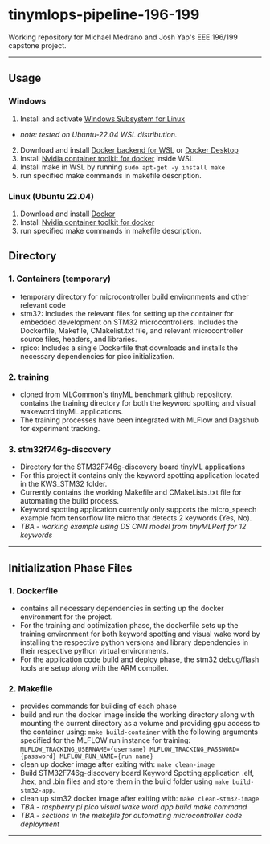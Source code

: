 # tinymlops-pipeline-196-199
Working repository for Michael Medrano and Josh Yap's EEE 196/199 capstone project.

---
## Usage

### Windows
1. Install and activate [Windows Subsystem for Linux](https://learn.microsoft.com/en-us/windows/wsl/install)
- *note: tested on Ubuntu-22.04 WSL distribution.*
2. Download and install [Docker backend for WSL](https://nickjanetakis.com/blog/install-docker-in-wsl-2-without-docker-desktop) or [Docker Desktop](https://docs.docker.com/desktop/install/windows-install/)
3. Install [Nvidia container toolkit for docker](https://docs.nvidia.com/datacenter/cloud-native/container-toolkit/install-guide.html#docker) inside WSL
4. Install make in WSL by running `sudo apt-get -y install make`
5. run specified make commands in makefile description.

### Linux (Ubuntu 22.04)
1. Download and install [Docker](https://docs.docker.com/engine/install/ubuntu/)
2. Install [Nvidia container toolkit for docker](https://docs.nvidia.com/datacenter/cloud-native/container-toolkit/install-guide.html#docker)
3. run specified make commands in makefile description.

## Directory

### 1. Containers (temporary)
- temporary directory for microcontroller build environments and other relevant code
- stm32: Includes the relevant files for setting up the container for embedded development on STM32 microcontrollers. Includes the Dockerfile, Makefile, CMakelist.txt file, and relevant microcontroller source files, headers, and libraries. 
- rpico: Includes a single Dockerfile that downloads and installs the necessary dependencies for pico initialization.

### 2. training
- cloned from MLCommon's tinyML benchmark github repository. contains the training directory for both the keyword spotting and visual wakeword tinyML applications.
- The training processes have been integrated with MLFlow and Dagshub for experiment tracking.

### 3. stm32f746g-discovery
- Directory for the STM32F746g-discovery board tinyML applications
- For this project it contains only the keyword spotting application located in the KWS_STM32 folder.
- Currently contains the working Makefile and CMakeLists.txt file for automating the build process.
- Keyword spotting application currently only supports the micro_speech example from tensorflow lite micro that detects 2 keywords (Yes, No).
- *TBA - working example using DS CNN model from tinyMLPerf for 12 keywords*

---
## Initialization Phase Files

### 1. Dockerfile
- contains all necessary dependencies in setting up the docker environment for the project.
- For the training and optimization phase, the dockerfile sets up the training environment for both keyword spotting and visual wake word by installing the respective python versions and library dependencies in their respective python virtual environments.
- For the application code build and deploy phase, the stm32 debug/flash tools are setup along with the ARM compiler.

### 2. Makefile
- provides commands for building of each phase
- build and run the docker image inside the working directory along with mounting the current directory as a volume and providing gpu access to the container using: `make build-container` with the following arguments specified for the MLFLOW run instance for training: `MLFLOW_TRACKING_USERNAME={username} MLFLOW_TRACKING_PASSWORD={password} MLFLOW_RUN_NAME={run name}`
- clean up docker image after exiting with: `make clean-image`
- Build STM32F746g-discovery board Keyword Spotting application .elf, .hex, and .bin files and store them in the build folder using `make build-stm32-app`.
- clean up stm32 docker image after exiting with: `make clean-stm32-image`
- *TBA - raspberry pi pico visual wake word app build make command*
- *TBA - sections in the makefile for automating microcontroller code  deployment*

--- 
